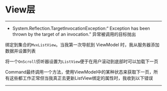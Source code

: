 # View层

---

* System.Reflection.TargetInvocationException:“
  Exception has been thrown by the target of an invocation.” 异常被调用的目标抛出

绑定到集合的`MvxListView`。当我第一次导航到 ViewModel 时，我从服务器添加数据并设置列表

将一个`OnScroll`侦听器设置为`ListView`便于在用户滚动到底部时可以加载下一页

Command最终调用一个方法，使用ViewModel中的某种状态来获取下一页，所有这些都工作正常但当我真正去更新ListView绑定的属性时，我收到以下错误

-----


